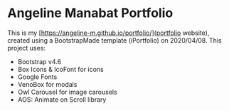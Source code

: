 # Angeline Manabat Portfolio
This is my [https://angeline-m.github.io/portfolio/](portfolio website), created using a BootstrapMade template (iPortfolio) on 2020/04/08. This project uses:

- Bootstrap v4.6
- Box Icons & IcoFont for icons
- Google Fonts
- VenoBox for modals
- Owl Carousel for image carousels
- AOS: Animate on Scroll library
